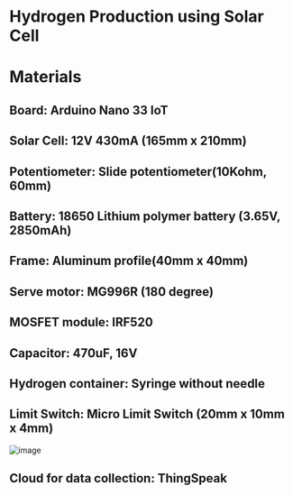 # Hydrogen Production using Solar Cell 

# Materials
## Board: Arduino Nano 33 IoT  
## Solar Cell: 12V 430mA (165mm x 210mm)
## Potentiometer: Slide potentiometer(10Kohm, 60mm)
## Battery: 18650 Lithium polymer battery (3.65V, 2850mAh)
## Frame: Aluminum profile(40mm x 40mm)
## Serve motor: MG996R (180 degree)
## MOSFET module: IRF520
## Capacitor: 470uF, 16V
## Hydrogen container: Syringe without needle
## Limit Switch: Micro Limit Switch (20mm x 10mm x 4mm)
![image](https://user-images.githubusercontent.com/24539773/196125048-a510d89f-af0a-44c9-9fc9-8f59de2e4870.png)

## Cloud for data collection: ThingSpeak

